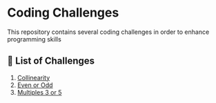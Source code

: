 # Coding Challenges 

This repository contains several coding challenges in order to enhance programming skills

## 🔰 List of Challenges

1. [Collinearity](https://www.codewars.com/kata/65ba420888906c1f86e1e680)
2. [Even or Odd](https://www.codewars.com/kata/53da3dbb4a5168369a0000fe)
3. [Multiples 3 or 5](https://www.codewars.com/kata/514b92a657cdc65150000006)
